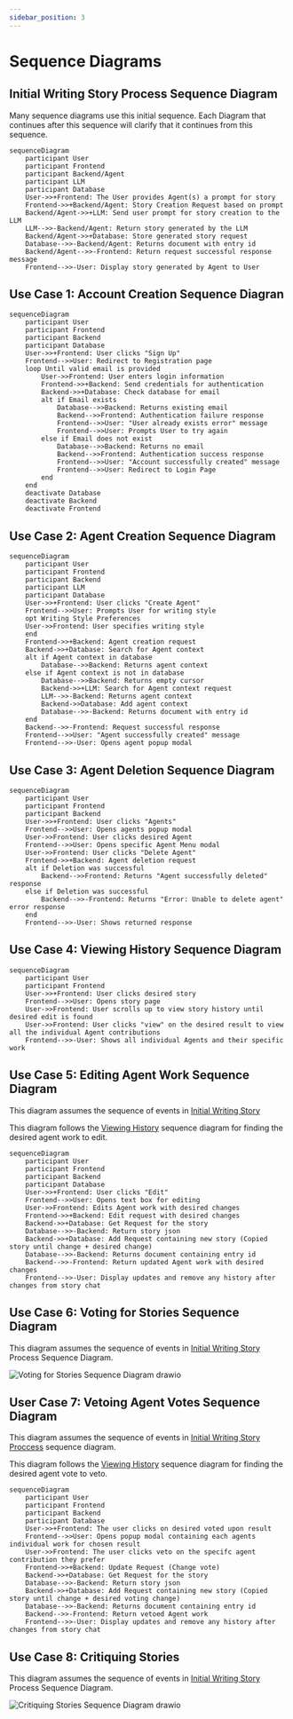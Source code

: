 ```yaml
---
sidebar_position: 3
---
```


# Sequence Diagrams

## Initial Writing Story Process Sequence Diagram 
Many sequence diagrams use this initial sequence. Each Diagram that continues after this sequence will clarify that it continues from this sequence.
```mermaid
sequenceDiagram
    participant User
    participant Frontend
    participant Backend/Agent
    participant LLM
    participant Database
    User->>+Frontend: The User provides Agent(s) a prompt for story
    Frontend->>+Backend/Agent: Story Creation Request based on prompt
    Backend/Agent->>+LLM: Send user prompt for story creation to the LLM
    LLM-->>-Backend/Agent: Return story generated by the LLM
    Backend/Agent->>+Database: Store generated story request
    Database-->>-Backend/Agent: Returns document with entry id
    Backend/Agent-->>-Frontend: Return request successful response message
    Frontend-->>-User: Display story generated by Agent to User
```

## Use Case 1: Account Creation Sequence Diagran
```mermaid
sequenceDiagram
    participant User
    participant Frontend
    participant Backend
    participant Database
    User->>+Frontend: User clicks "Sign Up"
    Frontend-->>User: Redirect to Registration page
    loop Until valid email is provided
        User->>Frontend: User enters login information
        Frontend->>+Backend: Send credentials for authentication
        Backend->>+Database: Check database for email
        alt if Email exists
            Database-->>Backend: Returns existing email
            Backend-->>Frontend: Authentication failure response
            Frontend-->>User: "User already exists error" message
            Frontend-->>User: Prompts User to try again
        else if Email does not exist
            Database-->>Backend: Returns no email
            Backend-->>Frontend: Authentication success response
            Frontend-->>User: "Account successfully created" message
            Frontend-->>User: Redirect to Login Page
        end
    end
    deactivate Database
    deactivate Backend
    deactivate Frontend
```

## Use Case 2: Agent Creation Sequence Diagram
```mermaid
sequenceDiagram
    participant User
    participant Frontend
    participant Backend
    participant LLM
    participant Database
    User->>+Frontend: User clicks "Create Agent"
    Frontend-->>User: Prompts User for writing style
    opt Writing Style Preferences
    User->>Frontend: User specifies writing style
    end
    Frontend->>+Backend: Agent creation request
    Backend->>+Database: Search for Agent context
    alt if Agent context in database
        Database-->>Backend: Returns agent context
    else if Agent context is not in database
        Database-->>Backend: Returns empty cursor
        Backend->>+LLM: Search for Agent context request
        LLM-->>-Backend: Returns agent context
        Backend->>Database: Add agent context
        Database-->>-Backend: Returns document with entry id
    end
    Backend-->>-Frontend: Request successful response
    Frontend-->>User: "Agent successfully created" message
    Frontend-->>-User: Opens agent popup modal
```

## Use Case 3: Agent Deletion Sequence Diagram
```mermaid
sequenceDiagram
    participant User
    participant Frontend
    participant Backend
    User->>+Frontend: User clicks "Agents"
    Frontend-->>User: Opens agents popup modal
    User->>Frontend: User clicks desired Agent
    Frontend-->>User: Opens specific Agent Menu modal
    User->>Frontend: User clicks "Delete Agent"
    Frontend->>+Backend: Agent deletion request
    alt if Deletion was successful
        Backend-->>Frontend: Returns "Agent successfully deleted" response
    else if Deletion was successful
        Backend-->>-Frontend: Returns "Error: Unable to delete agent" error response
    end
    Frontend-->>-User: Shows returned response
```

## Use Case 4: Viewing History Sequence Diagram
```mermaid
sequenceDiagram
    participant User
    participant Frontend
    User->>+Frontend: User clicks desired story
    Frontend-->>User: Opens story page
    User->>Frontend: User scrolls up to view story history until desired edit is found
    User->>Frontend: User clicks "view" on the desired result to view all the individual Agent contributions
    Frontend-->>-User: Shows all individual Agents and their specific work
```

## Use Case 5: Editing Agent Work Sequence Diagram
This diagram assumes the sequence of events in [Initial Writing Story](#initial-writing-story-process-sequence-diagram)

This diagram follows the [Viewing History](#use-case-4-viewing-history-sequence-diagram) sequence diagram for finding the desired agent work to edit.
```mermaid
sequenceDiagram
    participant User
    participant Frontend
    participant Backend
    participant Database
    User->>+Frontend: User clicks "Edit"
    Frontend-->>User: Opens text box for editing
    User->>Frontend: Edits Agent work with desired changes
    Frontend->>+Backend: Edit request with desired changes
    Backend->>+Database: Get Request for the story
    Database-->>-Backend: Return story json
    Backend->>+Database: Add Request containing new story (Copied story until change + desired change)
    Database-->>-Backend: Returns document containing entry id
    Backend-->>-Frontend: Return updated Agent work with desired changes
    Frontend-->>-User: Display updates and remove any history after changes from story chat
```

## Use Case 6: Voting for Stories Sequence Diagram
This diagram assumes the sequence of events in [Initial Writing Story](#initial-writing-story-process-sequence-diagram) Process Sequence Diagram.

![Voting for Stories Sequence Diagram drawio](https://github.com/user-attachments/assets/08bf9c45-a7a1-4975-8d3c-75ef229c1d4e)

## User Case 7: Vetoing Agent Votes Sequence Diagram
This diagram assumes the sequence of events in [Initial Writing Story Proccess](#initial-writing-story-process-sequence-diagram) sequence diagram.

This diagram follows the [Viewing History](#use-case-4-viewing-history-sequence-diagram) sequence diagram for finding the desired agent vote to veto.
```mermaid
sequenceDiagram
    participant User
    participant Frontend
    participant Backend
    participant Database
    User->>+Frontend: The user clicks on desired voted upon result
    Frontend-->>User: Opens popup modal containing each agents individual work for chosen result
    User->>Frontend: The user clicks veto on the specifc agent contribution they prefer
    Frontend->>+Backend: Update Request (Change vote)
    Backend->>+Database: Get Request for the story
    Database-->>-Backend: Return story json
    Backend->>+Database: Add Request containing new story (Copied story until change + desired voting change)
    Database-->>-Backend: Returns document containing entry id
    Backend-->>-Frontend: Return vetoed Agent work
    Frontend-->>-User: Display updates and remove any history after changes from story chat
```

## Use Case 8: Critiquing Stories
This diagram assumes the sequence of events in [Initial Writing Story](#initial-writing-story-process-sequence-diagram) Process Sequence Diagram.

![Critiquing Stories Sequence Diagram drawio](https://github.com/user-attachments/assets/78bec6d2-943e-4429-b429-d87205cb8348)